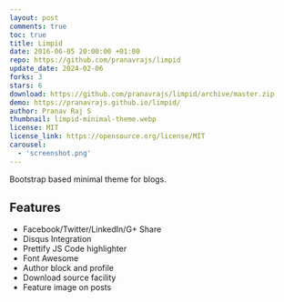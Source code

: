 ```yaml
---
layout: post
comments: true
toc: true
title: Limpid
date: 2016-06-05 20:00:00 +01:00
repo: https://github.com/pranavrajs/limpid
update_date: 2024-02-06
forks: 3
stars: 6
download: https://github.com/pranavrajs/limpid/archive/master.zip
demo: https://pranavrajs.github.io/limpid/
author: Pranav Raj S
thumbnail: limpid-minimal-theme.webp
license: MIT
license_link: https://opensource.org/license/MIT
carousel:
  - 'screenshot.png'
---
```


Bootstrap based minimal theme for blogs.

## Features

* Facebook/Twitter/LinkedIn/G+ Share
* Disqus Integration
* Prettify JS Code highlighter
* Font Awesome
* Author block and profile
* Download source facility
* Feature image on posts
